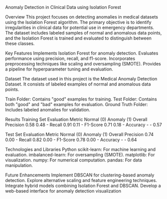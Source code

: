 Anomaly Detection in Clinical Data using Isolation Forest

Overview
This project focuses on detecting anomalies in medical datasets using the Isolation Forest algorithm. The primary objective is to identify irregularities in clinical data for potential use in emergency departments. The dataset includes labeled samples of normal and anomalous data points, and the Isolation Forest is trained and evaluated to distinguish between these classes.

Key Features
Implements Isolation Forest for anomaly detection.
Evaluates performance using precision, recall, and f1-score.
Incorporates preprocessing techniques like scaling and oversampling (SMOTE).
Provides a pipeline for hyperparameter tuning and evaluation.

Dataset
The dataset used in this project is the Medical Anomaly Detection Dataset. It consists of labeled examples of normal and anomalous data points.

Train Folder: Contains "good" examples for training.
Test Folder: Contains both "good" and "bad" examples for evaluation.
Ground Truth Folder: Includes labeled anomalies for validation.

Results
Training Set Evaluation
Metric	Normal (0)	Anomaly (1)	Overall
Precision	0.58	0.48	-
Recall	0.91	0.11	-
F1-Score	0.71	0.18	-
Accuracy	-	-	0.57

Test Set Evaluation
Metric	Normal (0)	Anomaly (1)	Overall
Precision	0.74	0.00	-
Recall	0.82	0.00	-
F1-Score	0.78	0.00	-
Accuracy	-	-	0.64

Technologies and Libraries
Python
scikit-learn: For machine learning and evaluation.
imbalanced-learn: For oversampling (SMOTE).
matplotlib: For visualization.
numpy: For numerical computation.
pandas: For data manipulation.

Future Enhancements
Implement DBSCAN for clustering-based anomaly detection.
Explore alternative scaling and feature engineering techniques.
Integrate hybrid models combining Isolation Forest and DBSCAN.
Develop a web-based interface for anomaly detection visualization
